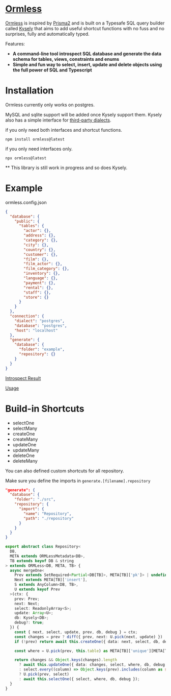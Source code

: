 # [Ormless](https://github.com/xiaoyu-tamu/ormless)

[Ormless](https://github.com/xiaoyu-tamu/ormless) is inspired by [Prisma2](https://github.com/prisma/prisma) and is built on a Typesafe SQL query builder called [Kysely](https://github.com/koskimas/kysely) that aims to add useful shortcut functions with no fuss and no surprises, fully and automatically typed.

Features:

- **A command-line tool introspect SQL database and generate the data schema for tables, views, constraints and enums**
- **Simple and fun way to select, insert, update and delete objects using the full power of SQL and Typescript**

# Installation

Ormless currently only works on postgres.

MySQL and sqlite support will be added once Kysely support them. Kysely also has a simple interface for [third-party dialects](https://koskimas.github.io/kysely/interfaces/Dialect.html).

if you only need both interfaces and shortcut functions.

`npm install ormless@latest`

if you only need interfaces only.

`npx ormless@latest`

\*\* This library is still work in progress and so does Kysely.

# Example

ormless.config.json

```json
{
  "database": {
    "public": {
      "tables": {
        "actor": {},
        "address": {},
        "category": {},
        "city": {},
        "country": {},
        "customer": {},
        "film": {},
        "film_actor": {},
        "film_category": {},
        "inventory": {},
        "language": {},
        "payment": {},
        "rental": {},
        "staff": {},
        "store": {}
      }
    }
  },
  "connection": {
    "dialect": "postgres",
    "database": "postgres",
    "host": "localhost"
  },
  "generate": {
    "database": {
      "folder": "example",
      "repository": {}
    }
  }
}
```

[Introspect Result](https://github.com/xiaoyu-tamu/ormless/blob/main/example/database.ts)

[Usage](https://github.com/xiaoyu-tamu/ormless/blob/main/example/index.ts)

# Build-in Shortcuts

- selectOne
- selectMany
- createOne
- createMany
- updateOne
- updateMany
- deleteOne
- deleteMany

You can also defined custom shortcuts for all repository.

Make sure you define the imports in `generate.[filename].repository`

```json
"generate": {
  "database": {
    "folder": "./src",
    "repository": {
      "import": {
        "name": "Repository",
        "path": "./repository"
      }
    }
  }
}
```

```ts
export abstract class Repository<
  DB,
  META extends ORMLessMetadata<DB>,
  TB extends keyof DB & string
> extends ORMLess<DB, META, TB> {
  async mergeOne<
    Prev extends SetRequired<Partial<DB[TB]>, META[TB]['pk']> | undefined,
    Next extends META[TB]['insert'],
    S extends AnyColumn<DB, TB>,
    U extends keyof Prev
  >(ctx: {
    prev: Prev;
    next: Next;
    select: ReadonlyArray<S>;
    update: Array<U>;
    db: Kysely<DB>;
    debug?: true;
  }) {
    const { next, select, update, prev, db, debug } = ctx;
    const changes = prev ? diff({ prev, next: U.pick(next, update) }) : undefined;
    if (!prev) return await this.createOne({ data: next, select, db, debug });

    const where = U.pick(prev, this.table) as META[TB]['unique'][META[TB]['pk']];

    return changes && Object.keys(changes).length
      ? await this.updateOne({ data: changes, select, where, db, debug })
      : select.every((column) => Object.keys(prev).includes(column as string))
      ? U.pick(prev, select)
      : await this.selectOne({ select, where, db, debug });
  }
}
```
